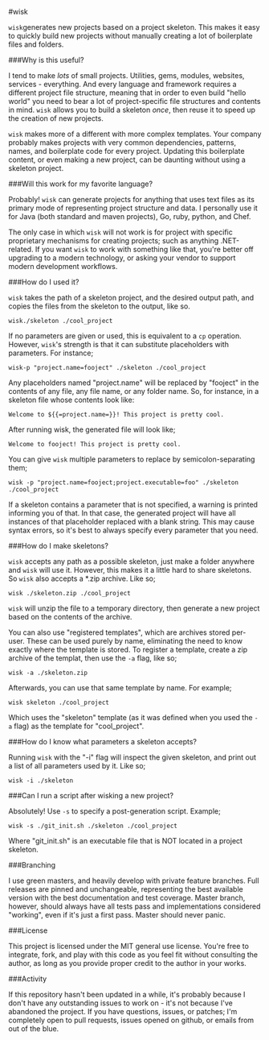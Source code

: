 #wisk


`wisk`generates new projects based on a project skeleton. This makes it easy to quickly build new projects without manually creating a lot of boilerplate files and folders.

###Why is this useful?


I tend to make _lots_ of small projects. Utilities, gems, modules, websites, services - everything. And every language and framework requires a different project file structure, meaning that in order to even build "hello world" you need to bear a lot of project-specific file structures and contents in mind. `wisk` allows you to build a skeleton _once_, then reuse it to speed up the creation of new projects.

`wisk` makes more of a different with more complex templates. Your company probably makes projects with very common dependencies, patterns, names, and boilerplate code for every project. Updating this boilerplate content, or even making a new project, can be daunting without using a skeleton project.

###Will this work for my favorite language?

Probably! `wisk` can generate projects for anything that uses text files as its primary mode of representing project structure and data. I personally use it for Java (both standard and maven projects), Go, ruby, python, and Chef.

The only case in which `wisk` will not work is for project with specific proprietary mechanisms for creating projects; such as anything .NET-related. If you want `wisk` to work with something like that, you're better off upgrading to a modern technology, or asking your vendor to support modern development workflows.

###How do I used it?

`wisk` takes the path of a skeleton project, and the desired output path, and copies the files from the skeleton to the output, like so.

    wisk./skeleton ./cool_project

If no parameters are given or used, this is equivalent to a `cp` operation. However, `wisk`'s strength is that it can substitute placeholders with parameters. For instance;

    wisk-p "project.name=fooject" ./skeleton ./cool_project

Any placeholders named "project.name" will be replaced by "fooject" in the contents of any file, any file name, or any folder name. So, for instance, in a skeleton file whose contents look like:

    Welcome to ${{=project.name=}}! This project is pretty cool.

After running wisk, the generated file will look like;

    Welcome to fooject! This project is pretty cool.

You can give `wisk` multiple parameters to replace by semicolon-separating them;

    wisk -p "project.name=fooject;project.executable=foo" ./skeleton ./cool_project

If a skeleton contains a parameter that is not specified, a warning is printed informing you of that. In that case, the generated project will have all instances of that placeholder replaced with a blank string. This may cause syntax errors, so it's best to always specify every parameter that you need.

###How do I make skeletons?

`wisk` accepts any path as a possible skeleton, just make a folder anywhere and `wisk` will use it. However, this makes it a little hard to share skeletons. So `wisk` also accepts a \*.zip archive. Like so;

    wisk ./skeleton.zip ./cool_project

`wisk` will unzip the file to a temporary directory, then generate a new project based on the contents of the archive.

You can also use "registered templates", which are archives stored per-user. These can be used purely by name, eliminating the need to know exactly where the template is stored. To register a template, create a zip archive of the templat, then use the `-a` flag, like so;

    wisk -a ./skeleton.zip

Afterwards, you can use that same template by name. For example;

    wisk skeleton ./cool_project

Which uses the "skeleton" template (as it was defined when you used the `-a` flag) as the template for "cool_project".

###How do I know what parameters a skeleton accepts?

Running `wisk` with the "-i" flag will inspect the given skeleton, and print out a list of all parameters used by it. Like so;

    wisk -i ./skeleton

###Can I run a script after wisking a new project?

Absolutely! Use `-s` to specify a post-generation script. Example;

    wisk -s ./git_init.sh ./skeleton ./cool_project

Where "git_init.sh" is an executable file that is NOT located in a project skeleton.

###Branching

I use green masters, and heavily develop with private feature branches. Full releases are pinned and unchangeable, representing the best available version with the best documentation and test coverage. Master branch, however, should always have all tests pass and implementations considered "working", even if it's just a first pass. Master should never panic.

###License

This project is licensed under the MIT general use license. You're free to integrate, fork, and play with this code as you feel fit without consulting the author, as long as you provide proper credit to the author in your works.

###Activity

If this repository hasn't been updated in a while, it's probably because I don't have any outstanding issues to work on - it's not because I've abandoned the project. If you have questions, issues, or patches; I'm completely open to pull requests, issues opened on github, or emails from out of the blue.
